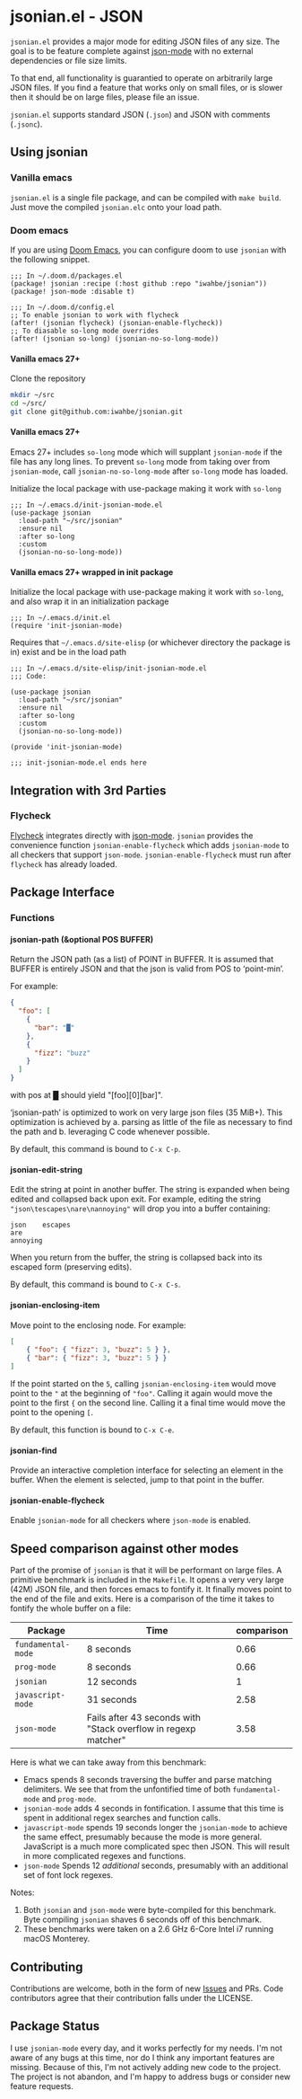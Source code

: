 # jsonian.el - JSON

`jsonian.el` provides a major mode for editing JSON files of any size. The goal is to be
feature complete against [json-mode](https://github.com/joshwnj/json-mode) with no
external dependencies or file size limits.

To that end, all functionality is guarantied to operate on arbitrarily large JSON files.
If you find a feature that works only on small files, or is slower then it should be on
large files, please file an issue.

`jsonian.el` supports standard JSON (`.json`) and JSON with comments (`.jsonc`).

## Using jsonian

### Vanilla emacs

`jsonian.el` is a single file package, and can be compiled with `make build`. Just move
the compiled `jsonian.elc` onto your load path.

### Doom emacs

If you are using [Doom Emacs](https://github.com/doomemacs/doomemacs), you can configure
doom to use `jsonian` with the following snippet.

```emacs-lisp
;;; In ~/.doom.d/packages.el
(package! jsonian :recipe (:host github :repo "iwahbe/jsonian"))
(package! json-mode :disable t)

;;; In ~/.doom.d/config.el
;; To enable jsonian to work with flycheck
(after! (jsonian flycheck) (jsonian-enable-flycheck))
;; To diasable so-long mode overrides
(after! (jsonian so-long) (jsonian-no-so-long-mode))
```

#### Vanilla emacs 27+

Clone the repository

```bash
mkdir ~/src
cd ~/src/
git clone git@github.com:iwahbe/jsonian.git
```

#### Vanilla emacs 27+

Emacs 27+ includes `so-long` mode which will supplant `jsonian-mode` if the file has any
long lines. To prevent `so-long` mode from taking over from `jsonian-mode`, call
`jsonian-no-so-long-mode` after `so-long` mode has loaded.

Initialize the local package with use-package making it work with `so-long`

```emacs-lisp
;;; In ~/.emacs.d/init-jsonian-mode.el
(use-package jsonian
  :load-path "~/src/jsonian"
  :ensure nil
  :after so-long
  :custom
  (jsonian-no-so-long-mode))
```

#### Vanilla emacs 27+ wrapped in init package

Initialize the local package with use-package making it work with
`so-long`, and also wrap it in an initialization package

```emacs-lisp
;;; In ~/.emacs.d/init.el
(require 'init-jsonian-mode)
```

Requires that `~/.emacs.d/site-elisp` (or whichever directory the
package is in) exist and be in the load path

```emacs-lisp
;;; In ~/.emacs.d/site-elisp/init-jsonian-mode.el
;;; Code:

(use-package jsonian
  :load-path "~/src/jsonian"
  :ensure nil
  :after so-long
  :custom
  (jsonian-no-so-long-mode))

(provide 'init-jsonian-mode)

;;; init-jsonian-mode.el ends here
```

## Integration with 3rd Parties

### Flycheck

[Flycheck](https://www.flycheck.org/en/latest/) integrates directly with
[json-mode](https://github.com/joshwnj/json-mode). `jsonian` provides the convenience
function `jsonian-enable-flycheck` which adds `jsonian-mode` to all checkers that support
`json-mode`. `jsonian-enable-flycheck` must run after `flycheck` has already loaded.

## Package Interface

### Functions

#### jsonian-path (&optional POS BUFFER)

Return the JSON path (as a list) of POINT in BUFFER.
It is assumed that BUFFER is entirely JSON and that the json is
valid from POS to ‘point-min’.

For example:

```json
{
  "foo": [
    {
      "bar": "█"
    },
    {
      "fizz": "buzz"
    }
  ]
}
```

with pos at █ should yield "[foo][0][bar]".

‘jsonian-path’ is optimized to work on very large json files (35 MiB+).
This optimization is achieved by
a. parsing as little of the file as necessary to find the path and
b. leveraging C code whenever possible.

By default, this command is bound to `C-x C-p`.

#### jsonian-edit-string

Edit the string at point in another buffer. The string is expanded when being edited and
collapsed back upon exit. For example, editing the string `"json\tescapes\nare\nannoying"`
will drop you into a buffer containing:

```
json	escapes
are
annoying
```

When you return from the buffer, the string is collapsed back into its escaped form
(preserving edits).

By default, this command is bound to `C-x C-s`.

#### jsonian-enclosing-item

Move point to the enclosing node. For example:

```json
[
    { "foo": { "fizz": 3, "buzz": 5 } },
    { "bar": { "fizz": 3, "buzz": 5 } }
]
```

If the point started on the `5`, calling `jsonian-enclosing-item` would move
point to the `"` at the beginning of `"foo"`. Calling it again would move the
point to the first `{` on the second line. Calling it a final time would move
the point to the opening `[`.

By default, this function is bound to `C-x C-e`.

#### jsonian-find

Provide an interactive completion interface for selecting an element in the
buffer. When the element is selected, jump to that point in the buffer.

#### jsonian-enable-flycheck

Enable `jsonian-mode` for all checkers where `json-mode` is enabled.

## Speed comparison against other modes

Part of the promise of `jsonian` is that it will be performant on large files. A
primitive benchmark is included in the `Makefile`. It opens a very very large
(42M) JSON file, and then forces emacs to fontify it. It finally moves point to
the end of the file and exits. Here is a comparison of the time it takes to
fontify the whole buffer on a file:

| Package            | Time                                                           | comparison |
| ------------------ | -------------------------------------------------------------- | ---------- |
| `fundamental-mode` | 8 seconds                                                      | 0.66       |
| `prog-mode`        | 8 seconds                                                      | 0.66       |
| `jsonian`          | 12 seconds                                                     | 1          |
| `javascript-mode`  | 31 seconds                                                     | 2.58       |
| `json-mode`        | Fails after 43 seconds with "Stack overflow in regexp matcher" | 3.58       |

Here is what we can take away from this benchmark:

- Emacs spends 8 seconds traversing the buffer and parse matching delimiters. We
  see that from the unfontified time of both `fundamental-mode` and `prog-mode`.
- `jsonian-mode` adds 4 seconds in fontification. I assume that this time is
  spent in additional regex searches and function calls.
- `javascript-mode` spends 19 seconds longer the `jsonian-mode` to achieve the
  same effect, presumably because the mode is more general. JavaScript is a much
  more complicated spec then JSON. This will result in more complicated regexes
  and functions.
- `json-mode` Spends 12 _additional_ seconds, presumably with an additional set
  of font lock regexes.

Notes:

1. Both `jsonian` and `json-mode` were byte-compiled for this benchmark. Byte
   compiling `jsonian` shaves 6 seconds off of this benchmark.
2. These benchmarks were taken on a 2.6 GHz 6-Core Intel i7 running macOS Monterey.

## Contributing

Contributions are welcome, both in the form of new
[Issues](https://github.com/iwahbe/jsonian/issues/new) and PRs. Code contributors agree
that their contribution falls under the LICENSE.

## Package Status

I use `jsonian-mode` every day, and it works perfectly for my needs. I'm not aware of any
bugs at this time, nor do I think any important features are missing. Because of this, I'm
not actively adding new code to the project. The project is not abandon, and I'm happy to
address bugs or consider new feature requests.
